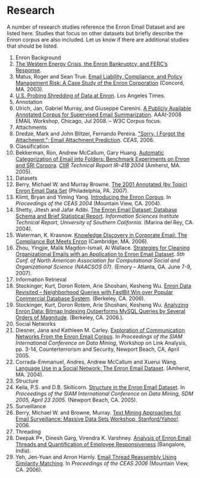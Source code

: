 # Research

A number of research studies reference the Enron Email Dataset and are listed here. Studies that focus on other datasets but briefly describe the Enron corpus are also included. Let us know if there are additional studies that should be listed.

1. Enron Background
  1. [The Western Energy Crisis, the Enron Bankruptcy, and FERC’s Response](http://www.ferc.gov/industries/electric/indus-act/wec/chron/chronology.pdf).
  2. Matus, Roger and Sean True. [Email Liability, Compliance, and Policy Management Risk: A Case Study of the Enron Corporation](http://www.inboxer.com/downloads/Monsters_In_Your_Mailbox.pdf) (Concord, MA. 2003).
  3. [U.S. Probing Shredding of Data at Enron](http://www.peggylee.com/solos/news_latimes_1.23.2002.pdf). Los Angeles Times.
2. Annotation
  1. Ulrich, Jan, Gabriel Murray, and Giuseppe Carenini. [A Publicly Available Annotated Corpus for Supervised Email Summarization]("http://cs.ubc.ca/~ulrichj/papers/ulrich-aaai08.pdf). AAAI-2008 EMAIL Workshop, Chicago, Jul 2008. &#8211; W3C Corpus focus.
3. Attachments
  1. Dredze, Mark and John Blitzer, Fernando Pereira. ["Sorry, I Forgot the Attachment:"; Email Attachment Prediction](http://www.cis.upenn.edu/~mdredze/publications/attachment_ceas06.pdf). *CEAS*, 2006.
4. Classification
  1. Bekkerman, Ron, Andrew McCallum, Gary Huang. [Automatic Categorization of Email into Folders: Benchmark Experiments on Enron and SRI Corpora](http://www.cs.umass.edu/~ronb/papers/email.pdf). *[CIIR](http://ciir.cs.umass.edu/) Technical Report IR-418 2004* (Amherst, MA. 2005).
5. Datasets
  1. Berry, Michael W. and Murray Browne. [The 2001 Annotated (by Topic) Enron Email Data Set](http://www.ldc.upenn.edu/Catalog/docs/LDC2007T22/Anno_Topic_exp_LDC.pdf) (Philadelphia, PA. 2007).
  2. Klimt, Bryan and Yiming Yang. [Introducing the Enron Corpus](http://nyc.lti.cs.cmu.edu/yiming/Publications/klimt-ecml04.pdf). In *Proceedings of the CEAS 2004* (Mountain View, CA. 2004).
  3. Shetty, Jitesh and Jafar Adibi. [The Enron Email Dataset: Database Schema and Brief Statistical Report](http://www.isi.edu/~adibi/Enron/Enron_Dataset_Report.pdf). *Information Sciences Institute Technical Report, University of Southern California*. (Marina del Rey, CA. 2004).
  4. Waterman, K. Krasnow. [Knowledge Discovery in Corporate Email: The Compliance Bot Meets Enron](http://dspace.mit.edu/bitstream/handle/1721.1/37574/85813548.pdf?sequence=1) (Cambridge, MA. 2006).
  5. Zhou, Yingjie, Malik Magdon-Ismail, Al Wallace. [Strategies for Cleaning Organizational Emails with an Application to Enron Email Dataset](http://www.cs.rpi.edu/~goldberg/publications/cleaning.pdf). *5th Conf. of North American Association for Computational Social and Organizational Science (NAACSOS 07)*. (Emory &#8211; Atlanta, GA. June 7-9, 2007).
6. Information Retrieval
  1. Stockinger, Kurt, Doron Rotem, Arie Shoshani, Kesheng Wu. [Enron Data Revisited &#8211; Neighborhood Queries with FastBit Win over Popular Commercial Database System](http://vis.lbl.gov/~kurts/research/enron-fastbit-lbnl-61083.pdf). (Berkeley, CA. 2006).
  2. Stockinger, Kurt, Doron Rotem, Arie Shoshani, Kesheng Wu. [Analyzing Enron Data: Bitmap Indexing Outperforms MySQL Queries by Several Orders of Magnitude](http://repositories.cdlib.org/cgi/viewcontent.cgi?article=4134&#038;context=lbnl). (Berkeley, CA. 2006.).
7. Social Networks
  1. Diesner, Jana and Kathleen M. Carley. [Exploration of Communication Networks From the Enron Email Corpus](http://www.andrew.cmu.edu/user/jdiesner/publications/diesner_carley_siam_enron_03_05.pdf). In *Proceedings of the SIAM International Conference on Data Mining*, Workshop on Link Analysis, pp. 3-14, Counterterrorism and Security, Newport Beach, CA, April 2005.
  1. Corrada-Emmanuel, Andres, Andrew McCallum and Xuerui Wang. [Language Use in a Social Network: The Enron Email Dataset](www.cnlp.org/presentations/slides/Corrada_Enron.pdf). (Amherst, MA. 2004).
8. Structure
  1. Keila, P.S. and D.B. Skillicorn. [Structure in the Enron Email Dataset](http://www.cs.queensu.ca/~skill/enron.pdf). In *Proceedings of the SIAM International Conference on Data Mining, SDM 2005, April 23 2005*. (Newport Beach, CA. 2005).
9. Surveillance
  1. Berry, Michael W. and Browne, Murray. [Text Mining Approaches for Email Surveillance: Massive Data Sets Workshop, Stanford/Yahoo!](http://www.stanford.edu/group/mmds/slides/berry-mmds.pdf). 2006.
10. Threading
  1. Deepak P*, Dinesh Garg, Virendra K. Varshney. [Analysis of Enron Email Threads and Quantification of Employee Responsiveness](http://deepakp7.googlepages.com/textlink07.pdf) (Bangalore, India).
  2. Yeh, Jen-Yuan and Arron Harnly. [Email Thread Reassembly Using Similarity Matching](http://www.ceas.cc/2006/7.pdf). In *Proceedings of the CEAS 2006* (Mountain View, CA. 2006).
